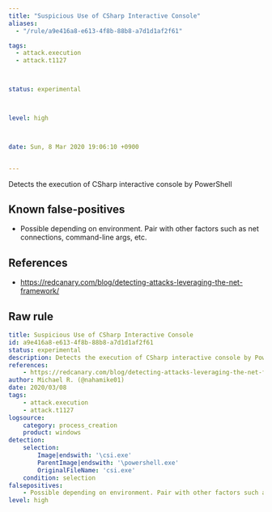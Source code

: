 ```yaml
---
title: "Suspicious Use of CSharp Interactive Console"
aliases:
  - "/rule/a9e416a8-e613-4f8b-88b8-a7d1d1af2f61"

tags:
  - attack.execution
  - attack.t1127



status: experimental



level: high



date: Sun, 8 Mar 2020 19:06:10 +0900


---
```


Detects the execution of CSharp interactive console by PowerShell

<!--more-->


## Known false-positives

* Possible depending on environment. Pair with other factors such as net connections, command-line args, etc.



## References

* https://redcanary.com/blog/detecting-attacks-leveraging-the-net-framework/


## Raw rule
```yaml
title: Suspicious Use of CSharp Interactive Console
id: a9e416a8-e613-4f8b-88b8-a7d1d1af2f61
status: experimental
description: Detects the execution of CSharp interactive console by PowerShell
references:
    - https://redcanary.com/blog/detecting-attacks-leveraging-the-net-framework/
author: Michael R. (@nahamike01)
date: 2020/03/08
tags:
    - attack.execution
    - attack.t1127
logsource:
    category: process_creation
    product: windows
detection:
    selection:
        Image|endswith: '\csi.exe'
        ParentImage|endswith: '\powershell.exe'
        OriginalFileName: 'csi.exe'
    condition: selection
falsepositives:
    - Possible depending on environment. Pair with other factors such as net connections, command-line args, etc.
level: high

```
